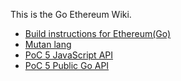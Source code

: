 This is the Go Ethereum Wiki.

* [Build instructions for Ethereum(Go)](https://github.com/ethereum/go-ethereum/wiki/Building-Ethereum(Go))
* [Mutan lang](https://github.com/ethereum/go-ethereum/wiki/Mutan)
* [PoC 5 JavaScript API](https://github.com/ethereum/go-ethereum/wiki/PoC-5-JavaScript-API)
* [PoC 5 Public Go API](https://github.com/ethereum/go-ethereum/wiki/PoC-5-Public-Go-API)
